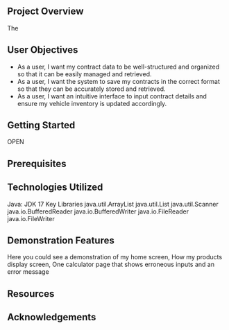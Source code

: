 ## Project Overview
The 

## User Objectives
- As a user, I want my contract data to be well-structured and organized so that it can be easily managed and retrieved.
- As a user, I want the system to save my contracts in the correct format so that they can be accurately stored and retrieved.
- As a user, I want an intuitive interface to input contract details and ensure my vehicle inventory is updated accordingly.

## Getting Started
OPEN
## Prerequisites

## Technologies Utilized
Java: JDK 17 Key Libraries
java.util.ArrayList 
java.util.List 
java.util.Scanner 
java.io.BufferedReader 
java.io.BufferedWriter
java.io.FileReader 
java.io.FileWriter

## Demonstration Features
Here you could see a demonstration of my home screen, 
How my products display screen, 
One calculator page that shows erroneous inputs and an error message

## Resources

## Acknowledgements


